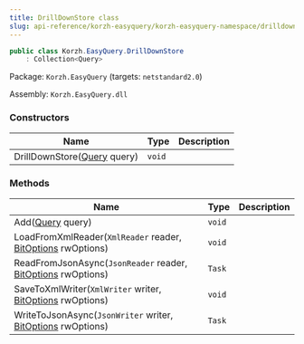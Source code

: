 ```yaml
---
title: DrillDownStore class
slug: api-reference/korzh-easyquery/korzh-easyquery-namespace/drilldownstore-class
---
```


```csharp
public class Korzh.EasyQuery.DrillDownStore
    : Collection<Query>

```
Package: `Korzh.EasyQuery` (targets: `netstandard2.0`)

Assembly: `Korzh.EasyQuery.dll`

### Constructors

| Name | Type | Description | 
| --- | --- | --- | 
| DrillDownStore([Query](//easyquery/docs/api-reference/korzh-easyquery/korzh-easyquery-namespace/query-class) query) | `void` |  | 


### Methods

| Name | Type | Description | 
| --- | --- | --- | 
| Add([Query](//easyquery/docs/api-reference/korzh-easyquery/korzh-easyquery-namespace/query-class) query) | `void` |  | 
| LoadFromXmlReader(`XmlReader` reader, [BitOptions](//easyquery/docs/api-reference/easydata-core/easydata-namespace/bitoptions-class) rwOptions) | `void` |  | 
| ReadFromJsonAsync(`JsonReader` reader, [BitOptions](//easyquery/docs/api-reference/easydata-core/easydata-namespace/bitoptions-class) rwOptions) | `Task` |  | 
| SaveToXmlWriter(`XmlWriter` writer, [BitOptions](//easyquery/docs/api-reference/easydata-core/easydata-namespace/bitoptions-class) rwOptions) | `void` |  | 
| WriteToJsonAsync(`JsonWriter` writer, [BitOptions](//easyquery/docs/api-reference/easydata-core/easydata-namespace/bitoptions-class) rwOptions) | `Task` |  |